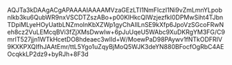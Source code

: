 AQJTa3kDAAgACgAPAAAAIAAAAMVzaGEzLTI1NmFlczI1Ni9vZmLmnYLpobnlkb3ku6QubWR9nxVSCDTZszABo+p00KlHkcQIWzjezfkI0DPMwSiht4TJbnTDpiMLyeHOyUatbLNZmolnKbXZWp1gyChAIlLnSE9kXfp6JpoVzSGcoFRwNeh8cz2VuLEMcqBVi3fZjXMsDwwIw+6pJuUqeU5WAbc9XuDKRgYM3FG/C9mrlT527jjn1WTkHcetDO8hdeaec3wlId+W/MoewPaD98PAywv1fNTkODFRIV9KXKPXQIfhJAAtEmr/ttL5Ygo1uZqyBjMoQ5WJK3deYN880BFocfOgRbC4AEOcqkkLP2dz9+byRJh+8F3d